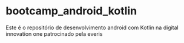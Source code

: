 # bootcamp_android_kotlin
Este é o repositório de desenvolvimento android com Kotlin na digital innovation one patrocinado pela everis
